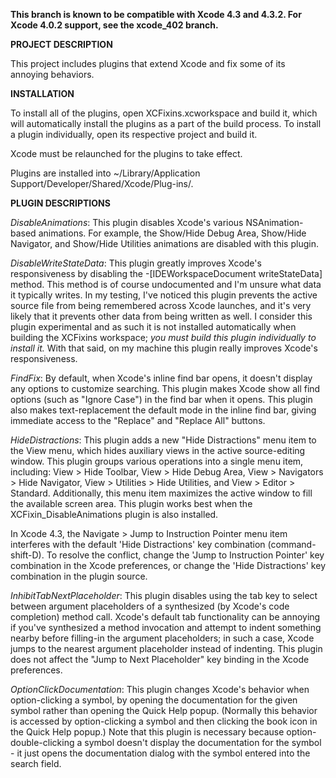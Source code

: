 __This branch is known to be compatible with Xcode 4.3 and 4.3.2. For Xcode 4.0.2 support, see the xcode_402 branch.__

__PROJECT DESCRIPTION__

This project includes plugins that extend Xcode and fix some of its annoying behaviors.

__INSTALLATION__

To install all of the plugins, open XCFixins.xcworkspace and build it, which will automatically install the plugins as a part of the build process. To install a plugin individually, open its respective project and build it.

Xcode must be relaunched for the plugins to take effect.

Plugins are installed into ~/Library/Application Support/Developer/Shared/Xcode/Plug-ins/.

__PLUGIN DESCRIPTIONS__

_DisableAnimations_: This plugin disables Xcode's various NSAnimation-based animations. For example, the Show/Hide Debug Area, Show/Hide Navigator, and Show/Hide Utilities animations are disabled with this plugin.

_DisableWriteStateData_: This plugin greatly improves Xcode's responsiveness by disabling the -[IDEWorkspaceDocument writeStateData] method. This method is of course undocumented and I'm unsure what data it typically writes. In my testing, I've noticed this plugin prevents the active source file from being remembered across Xcode launches, and it's very likely that it prevents other data from being written as well. I consider this plugin experimental and as such it is not installed automatically when building the XCFixins workspace; _you must build this plugin individually to install it._ With that said, on my machine this plugin really improves Xcode's responsiveness.

_FindFix_: By default, when Xcode's inline find bar opens, it doesn't display any options to customize searching. This plugin makes Xcode show all find options (such as "Ignore Case") in the find bar when it opens. This plugin also makes text-replacement the default mode in the inline find bar, giving immediate access to the "Replace" and "Replace All" buttons.

_HideDistractions_: This plugin adds a new "Hide Distractions" menu item to the View menu, which hides auxiliary views in the active source-editing window. This plugin groups various operations into a single menu item, including: View > Hide Toolbar, View > Hide Debug Area, View > Navigators > Hide Navigator, View > Utilities > Hide Utilities, and View > Editor > Standard. Additionally, this menu item maximizes the active window to fill the available screen area. This plugin works best when the XCFixin_DisableAnimations plugin is also installed.

In Xcode 4.3, the Navigate > Jump to Instruction Pointer menu item interferes with the default 'Hide Distractions' key combination (command-shift-D). To resolve the conflict, change the 'Jump to Instruction Pointer' key combination in the Xcode preferences, or change the 'Hide Distractions' key combination in the plugin source.

_InhibitTabNextPlaceholder_: This plugin disables using the tab key to select between argument placeholders of a synthesized (by Xcode's code completion) method call. Xcode's default tab functionality can be annoying if you've synthesized a method invocation and attempt to indent something nearby before filling-in the argument placeholders; in such a case, Xcode jumps to the nearest argument placeholder instead of indenting. This plugin does not affect the "Jump to Next Placeholder" key binding in the Xcode preferences.

_OptionClickDocumentation_: This plugin changes Xcode's behavior when option-clicking a symbol, by opening the documentation for the given symbol rather than opening the Quick Help popup. (Normally this behavior is accessed by option-clicking a symbol and then clicking the book icon in the Quick Help popup.) Note that this plugin is necessary because option-double-clicking a symbol doesn't display the documentation for the symbol - it just opens the documentation dialog with the symbol entered into the search field.
